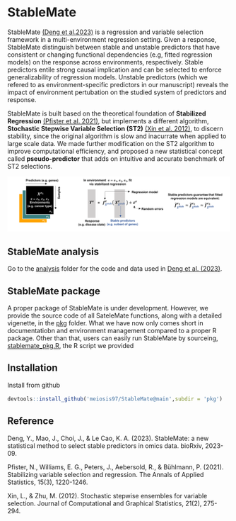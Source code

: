 # StableMate
StableMate [(Deng et al.2023)](https://www.biorxiv.org/content/10.1101/2023.09.26.559658v1) is a regression and variable selection framework in a multi-environment regression setting. Given a response, StableMate distinguish between stable and unstable predictors that have consistent or changing functional dependencies (e.g, fitted regression models) on the response across environments, respectively. Stable predictors entile strong causal implication and can be selected to enforce generalizability of regression models. Unstable predictors (which we refered to as environment-specific predictors in our manuscript) reveals the impact of environment pertubation on the studied system of predictors and response.

StableMate is built based on the theoretical foundation of **Stabilized Regression** [(Pfister et al. 2021)](https://arxiv.org/abs/1911.01850), but implements a different algorithm, **Stochastic Stepwise Variable Selection (ST2)** [(Xin et al. 2012)](https://www.tandfonline.com/doi/abs/10.1080/10618600.2012.679223), to discern stability, since the original algorithm is slow and inacurrate when applied to large scale data. We made further modification on the ST2 algorithm to improve computational efficiency, and proposed a new statistical concept called **pseudo-predictor** that adds on intuitive and accurate benchmark of ST2 selections. 

![haha](./figures/intro.png)

## StableMate analysis
Go to the [analysis](./analysis) folder for the code and data used in [Deng et al. (2023)](https://www.biorxiv.org/content/10.1101/2023.09.26.559658v1). 

## StableMate package
A proper package of StableMate is under development. However, we provide the source code of all SateleMate functions, along with a detailed vigenette, in the [pkg](./pkg) folder. What we have now only comes short in documentatiobn and environment management compared to a proper R package. Other than that, users can easily run StableMate by sourceing, [stablemate_pkg.R](./pkg/stablemate_pkg.R), the R script we provided 

## Installation
Install from github
``` r
devtools::install_github('meiosis97/StableMate@main',subdir = 'pkg')
```

## Reference
Deng, Y., Mao, J., Choi, J., & Le Cao, K. A. (2023). StableMate: a new statistical method to select stable predictors in omics data. bioRxiv, 2023-09.

Pfister, N., Williams, E. G., Peters, J., Aebersold, R., & Bühlmann, P. (2021). Stabilizing variable selection and regression. The Annals of Applied Statistics, 15(3), 1220-1246.

Xin, L., & Zhu, M. (2012). Stochastic stepwise ensembles for variable selection. Journal of Computational and Graphical Statistics, 21(2), 275-294.
